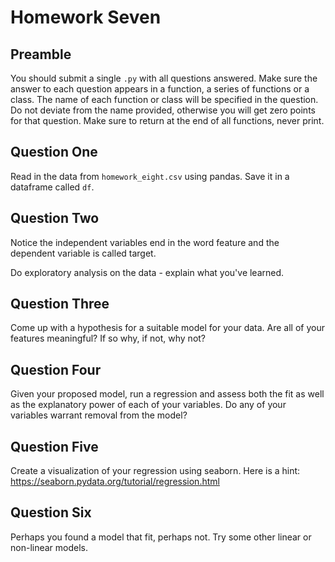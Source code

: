 # Homework Seven

## Preamble

You should submit a single `.py` with all questions answered.  Make sure the answer to each question appears in a function, a series of functions or a class.  The name of each function or class will be specified in the question.  Do not deviate from the name provided, otherwise you will get zero points for that question.  Make sure to return at the end of all functions, never print.

## Question One

Read in the data from `homework_eight.csv` using pandas.  Save it in a dataframe called `df`.

## Question Two

Notice the independent variables end in the word feature and the dependent variable is called target.  

Do exploratory analysis on the data - explain what you've learned.

## Question Three

Come up with a hypothesis for a suitable model for your data.  Are all of your features meaningful?  If so why, if not, why not?

## Question Four

Given your proposed model, run a regression and assess both the fit as well as the explanatory power of each of your variables.  Do any of your variables warrant removal from the model?

## Question Five

Create a visualization of your regression using seaborn.  Here is a hint: https://seaborn.pydata.org/tutorial/regression.html

## Question Six

Perhaps you found a model that fit, perhaps not.  Try some other linear or non-linear models.


